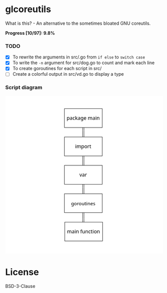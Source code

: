 # glcoreutils

What is this? - An alternative to the sometimes bloated GNU coreutils.

**Progress [10/97]: 9.8%**

### TODO

- [x] To rewrite the arguments in src/.go from `if else` to `switch case`
- [x] To write the `-n` argument for src/dog.go to count and mark each line
- [x] To create goroutines for each script in src/ 
- [ ] Create a colorful output in src/vd.go to display a type 

### Script diagram

![Alt text](https://github.com/rendick/glcoreutils/blob/main/.github/diagram_project.png?raw=true)

# License 

BSD-3-Clause
